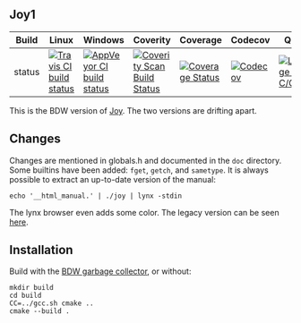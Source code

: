 Joy1
----

Build|Linux|Windows|Coverity|Coverage|Codecov|Quality|Alerts
---|---|---|---|---|---|---|---
status|[![Travis CI build status](https://app.travis-ci.com/Wodan58/joy1.svg?branch=master)](https://app.travis-ci.com/Wodan58/joy1)|[![AppVeyor CI build status](https://ci.appveyor.com/api/projects/status/github/Wodan58/joy1?branch=master&svg=true)](https://ci.appveyor.com/project/Wodan58/joy1)|[![Coverity Scan Build Status](https://img.shields.io/coverity/scan/14633.svg)](https://scan.coverity.com/projects/wodan58-joy1)|[![Coverage Status](https://coveralls.io/repos/github/Wodan58/joy1/badge.svg?branch=master)](https://coveralls.io/github/Wodan58/joy1?branch=master)|[![Codecov](https://codecov.io/gh/Wodan58/joy1/branch/master/graph/badge.svg)](https://codecov.io/gh/Wodan58/joy1)|[![Language grade: C/C++](https://img.shields.io/lgtm/grade/cpp/g/Wodan58/joy1.svg?logo=lgtm&logoWidth=18)](https://lgtm.com/projects/g/Wodan58/joy1/context:cpp)|[![Alerts](https://img.shields.io/lgtm/alerts/g/Wodan58/joy1.svg?logo=lgtm&logoWidth=18)](https://lgtm.com/projects/g/Wodan58/joy1/alerts)

This is the BDW version of [Joy](https://github.com/Wodan58/Joy). The two
versions are drifting apart.

Changes
-------

Changes are mentioned in globals.h and documented in the `doc` directory.
Some builtins have been added: `fget`, `getch`, and `sametype`.
It is always possible to extract an up-to-date version of the manual:

    echo '__html_manual.' | ./joy | lynx -stdin

The lynx browser even adds some color.
The legacy version can be seen [here](https://github.com/alekar/joy).

Installation
------------

Build with the [BDW garbage collector](https://github.com/ivmai/bdwgc), or
without:

    mkdir build
    cd build
    CC=../gcc.sh cmake ..
    cmake --build .

